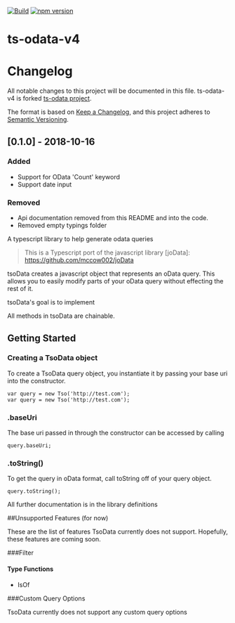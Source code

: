 
[![Build](https://travis-ci.org/TrekkingForCharity/ts-odata.svg?branch=master)](https://travis-ci.org/TrekkingForCharity/ts-odata)
[![npm version](https://badge.fury.io/js/ts-odata.svg)](//npmjs.com/package/ts-odata)

# ts-odata-v4

# Changelog
All notable changes to this project will be documented in this file.
ts-odata-v4 is forked [ts-odata project](https://www.npmjs.com/package/ts-odata).

The format is based on [Keep a Changelog](https://keepachangelog.com/en/1.0.0/),
and this project adheres to [Semantic Versioning](https://semver.org/spec/v2.0.0.html).

## [0.1.0] - 2018-10-16
### Added
- Support for OData 'Count' keyword
- Support date input

### Removed
- Api documentation removed from this README and into the code. 
- Removed empty typings folder

A typescript library to help generate odata queries
> This is a Typescript port of the javascript library [joData]: https://github.com/mccow002/joData

tsoData creates a javascript object that represents an oData query. This allows you to easily modify parts of your oData query without effecting the rest of it.

tsoData's goal is to implement 

All methods in tsoData are chainable.

## Getting Started

### Creating a TsoData object

To create a TsoData query object, you instantiate it by passing your base uri into the constructor.

	var query = new Tso('http://test.com');
	var query = new Tso('http://test.com');

### .baseUri

The base uri passed in through the constructor can be accessed by calling

	query.baseUri;

### .toString()

To get the query in oData format, call toString off of your query object.

	query.toString();

All further documentation is in the library definitions

##Unsupported Features (for now)

These are the list of features TsoData currently does not support. Hopefully, these features are coming soon.

###Filter

#### Type Functions

* IsOf

###Custom Query Options

TsoData currently does not support any custom query options
